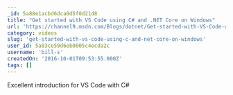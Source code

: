 ```yaml
---
_id: 5a88e1acbd6dca0d5f0d21d8
title: "Get started with VS Code using C# and .NET Core on Windows"
url: 'https://channel9.msdn.com/Blogs/dotnet/Get-started-with-VS-Code-using-CSharp-and-NET-Core'
category: videos
slug: 'get-started-with-vs-code-using-c-and-net-core-on-windows'
user_id: 5a83ce59d6eb0005c4ecda2c
username: 'bill-s'
createdOn: '2016-10-01T09:53:55.000Z'
tags: []
---
```


Excellent introduction for VS Code with C#
